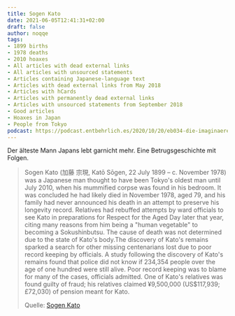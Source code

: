 ```yaml
---
title: Sogen Kato
date: 2021-06-05T12:41:31+02:00
draft: false
author: noqqe
tags:
- 1899 births
- 1978 deaths
- 2010 hoaxes
- All articles with dead external links
- All articles with unsourced statements
- Articles containing Japanese-language text
- Articles with dead external links from May 2018
- Articles with hCards
- Articles with permanently dead external links
- Articles with unsourced statements from September 2018
- Good articles
- Hoaxes in Japan
- People from Tokyo
podcast: https://podcast.entbehrlich.es/2020/10/20/eb034-die-imaginaere-bundeskobra/
---
```


Der älteste Mann Japans lebt garnicht mehr. Eine Betrugsgeschichte mit
Folgen.

> Sogen Kato (加藤 宗現, Katō Sōgen, 22 July 1899 – c. November 1978) was a Japanese
> man thought to have been Tokyo's oldest man until July 2010, when his
> mummified corpse was found in his bedroom. It was concluded he had likely died
> in November 1978, aged 79, and his family had never announced his death in an
> attempt to preserve his longevity record. Relatives had rebuffed attempts by
> ward officials to see Kato in preparations for Respect for the Aged Day later
> that year, citing many reasons from him being a "human vegetable" to becoming
> a Sokushinbutsu. The cause of death was not determined due to the state of
> Kato's body.The discovery of Kato's remains sparked a search for other missing
> centenarians lost due to poor record keeping by officials. A study following
> the discovery of Kato's remains found that police did not know if 234,354
> people over the age of one hundred were still alive. Poor record keeping was
> to blame for many of the cases, officials admitted. One of Kato's relatives
> was found guilty of fraud; his relatives claimed ¥9,500,000 (US$117,939;
> £72,030) of pension meant for Kato.
>
> Quelle: [Sogen Kato](https://en.wikipedia.org/wiki/Sogen_Kato)

